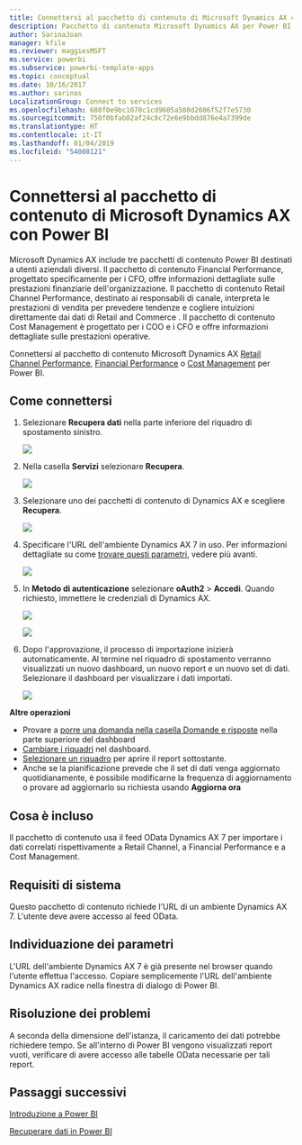```yaml
---
title: Connettersi al pacchetto di contenuto di Microsoft Dynamics AX con Power BI
description: Pacchetto di contenuto Microsoft Dynamics AX per Power BI
author: SarinaJoan
manager: kfile
ms.reviewer: maggiesMSFT
ms.service: powerbi
ms.subservice: powerbi-template-apps
ms.topic: conceptual
ms.date: 10/16/2017
ms.author: sarinas
LocalizationGroup: Connect to services
ms.openlocfilehash: 688f0e9bc1070c1cd9605a508d2086f52f7e5730
ms.sourcegitcommit: 750f0bfab02af24c8c72e6e9bbdd876e4a7399de
ms.translationtype: HT
ms.contentlocale: it-IT
ms.lasthandoff: 01/04/2019
ms.locfileid: "54008121"
---
```

# <a name="connect-to-microsoft-dynamics-ax-content-pack-with-power-bi"></a>Connettersi al pacchetto di contenuto di Microsoft Dynamics AX con Power BI
Microsoft Dynamics AX include tre pacchetti di contenuto Power BI destinati a utenti aziendali diversi. Il pacchetto di contenuto Financial Performance, progettato specificamente per i CFO, offre informazioni dettagliate sulle prestazioni finanziarie dell'organizzazione. Il pacchetto di contenuto Retail Channel Performance, destinato ai responsabili di canale, interpreta le prestazioni di vendita per prevedere tendenze e cogliere intuizioni direttamente dai dati di Retail and Commerce . Il pacchetto di contenuto Cost Management è progettato per i COO e i CFO e offre informazioni dettagliate sulle prestazioni operative.

Connettersi al pacchetto di contenuto Microsoft Dynamics AX [Retail Channel Performance](https://app.powerbi.com/getdata/services/dynamics-ax-retail-channel-performance), [Financial Performance](https://app.powerbi.com/getdata/services/dynamics-ax-financial-performance) o [Cost Management](https://app.powerbi.com/getdata/services/dynamics-ax-cost-management) per Power BI.

## <a name="how-to-connect"></a>Come connettersi
1. Selezionare **Recupera dati** nella parte inferiore del riquadro di spostamento sinistro.
   
   ![](media/service-connect-to-microsoft-dynamics-ax/getdata.png)
2. Nella casella **Servizi** selezionare **Recupera**.
   
   ![](media/service-connect-to-microsoft-dynamics-ax/services.png)
3. Selezionare uno dei pacchetti di contenuto di Dynamics AX e scegliere **Recupera**.
   
   ![](media/service-connect-to-microsoft-dynamics-ax/mdax.png)
4. Specificare l'URL dell'ambiente Dynamics AX 7 in uso. Per informazioni dettagliate su come [trovare questi parametri](#FindingParams), vedere più avanti.
   
   ![](media/service-connect-to-microsoft-dynamics-ax/params.png)
5. In **Metodo di autenticazione** selezionare **oAuth2** \> **Accedi**. Quando richiesto, immettere le credenziali di Dynamics AX.
   
    ![](media/service-connect-to-microsoft-dynamics-ax/creds.png)
   
    ![](media/service-connect-to-microsoft-dynamics-ax/creds2.png)
6. Dopo l'approvazione, il processo di importazione inizierà automaticamente. Al termine nel riquadro di spostamento verranno visualizzati un nuovo dashboard, un nuovo report e un nuovo set di dati. Selezionare il dashboard per visualizzare i dati importati.
   
     ![](media/service-connect-to-microsoft-dynamics-ax/dashboard.png)

**Altre operazioni**

* Provare a [porre una domanda nella casella Domande e risposte](consumer/end-user-q-and-a.md) nella parte superiore del dashboard
* [Cambiare i riquadri](service-dashboard-edit-tile.md) nel dashboard.
* [Selezionare un riquadro](consumer/end-user-tiles.md) per aprire il report sottostante.
* Anche se la pianificazione prevede che il set di dati venga aggiornato quotidianamente, è possibile modificarne la frequenza di aggiornamento o provare ad aggiornarlo su richiesta usando **Aggiorna ora**

## <a name="whats-included"></a>Cosa è incluso
Il pacchetto di contenuto usa il feed OData Dynamics AX 7 per importare i dati correlati rispettivamente a Retail Channel, a Financial Performance e a Cost Management.

## <a name="system-requirements"></a>Requisiti di sistema
Questo pacchetto di contenuto richiede l'URL di un ambiente Dynamics AX 7. L'utente deve avere accesso al feed OData.

## <a name="finding-parameters"></a>Individuazione dei parametri
<a name="FindingParams"></a>

L'URL dell'ambiente Dynamics AX 7 è già presente nel browser quando l'utente effettua l'accesso. Copiare semplicemente l'URL dell'ambiente Dynamics AX radice nella finestra di dialogo di Power BI.

## <a name="troubleshooting"></a>Risoluzione dei problemi
A seconda della dimensione dell'istanza, il caricamento dei dati potrebbe richiedere tempo. Se all'interno di Power BI vengono visualizzati report vuoti, verificare di avere accesso alle tabelle OData necessarie per tali report.

## <a name="next-steps"></a>Passaggi successivi
[Introduzione a Power BI](service-get-started.md)

[Recuperare dati in Power BI](service-get-data.md)

